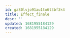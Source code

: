 ```yaml
---
id: ga80lvjo91au1to6t3bf3k4
title: Effect_finale
desc: ''
updated: 1681955184129
created: 1681955184129
---
```

